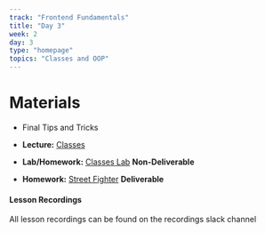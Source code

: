 ```yaml
---
track: "Frontend Fundamentals"
title: "Day 3"
week: 2
day: 3
type: "homepage"
topics: "Classes and OOP"
---
```


# Materials

- Final Tips and Tricks
- **Lecture:** [Classes](/frontend-fundamentals/week-2/day-3/lecture)
- **Lab/Homework:** [Classes Lab](/frontend-fundamentals/week-2/day-3/lab) **Non-Deliverable**

- **Homework:** [Street Fighter](/frontend-fundamentals/week-2/day-3/lab/fighter) **Deliverable**


#### Lesson Recordings

All lesson recordings can be found on the recordings slack channel